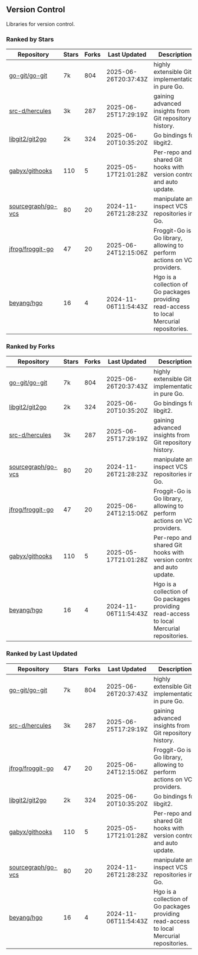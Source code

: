 ## Version Control

Libraries for version control.

### Ranked by Stars

| Repository | Stars | Forks | Last Updated | Description | 
|------------|-------|-------|--------------|-------------|
| [go-git/go-git](https://github.com/go-git/go-git) | 7k | 804 | 2025-06-26T20:37:43Z |  highly extensible Git implementation in pure Go. |
| [src-d/hercules](https://github.com/src-d/hercules) | 3k | 287 | 2025-06-25T17:29:19Z |  gaining advanced insights from Git repository history. |
| [libgit2/git2go](https://github.com/libgit2/git2go) | 2k | 324 | 2025-06-20T10:35:20Z |  Go bindings for libgit2. |
| [gabyx/githooks](https://github.com/gabyx/githooks) | 110 | 5 | 2025-05-17T21:01:28Z |  Per-repo and shared Git hooks with version control and auto update. |
| [sourcegraph/go-vcs](https://github.com/sourcegraph/go-vcs) | 80 | 20 | 2024-11-26T21:28:23Z |  manipulate and inspect VCS repositories in Go. |
| [jfrog/froggit-go](https://github.com/jfrog/froggit-go) | 47 | 20 | 2025-06-24T12:15:06Z |  Froggit-Go is a Go library, allowing to perform actions on VCS providers. |
| [beyang/hgo](https://github.com/beyang/hgo) | 16 | 4 | 2024-11-06T11:54:43Z |  Hgo is a collection of Go packages providing read-access to local Mercurial repositories. |

### Ranked by Forks

| Repository | Stars | Forks | Last Updated | Description | 
|------------|-------|-------|--------------|-------------|
| [go-git/go-git](https://github.com/go-git/go-git) | 7k | 804 | 2025-06-26T20:37:43Z |  highly extensible Git implementation in pure Go. |
| [libgit2/git2go](https://github.com/libgit2/git2go) | 2k | 324 | 2025-06-20T10:35:20Z |  Go bindings for libgit2. |
| [src-d/hercules](https://github.com/src-d/hercules) | 3k | 287 | 2025-06-25T17:29:19Z |  gaining advanced insights from Git repository history. |
| [sourcegraph/go-vcs](https://github.com/sourcegraph/go-vcs) | 80 | 20 | 2024-11-26T21:28:23Z |  manipulate and inspect VCS repositories in Go. |
| [jfrog/froggit-go](https://github.com/jfrog/froggit-go) | 47 | 20 | 2025-06-24T12:15:06Z |  Froggit-Go is a Go library, allowing to perform actions on VCS providers. |
| [gabyx/githooks](https://github.com/gabyx/githooks) | 110 | 5 | 2025-05-17T21:01:28Z |  Per-repo and shared Git hooks with version control and auto update. |
| [beyang/hgo](https://github.com/beyang/hgo) | 16 | 4 | 2024-11-06T11:54:43Z |  Hgo is a collection of Go packages providing read-access to local Mercurial repositories. |

### Ranked by Last Updated

| Repository | Stars | Forks | Last Updated | Description | 
|------------|-------|-------|--------------|-------------|
| [go-git/go-git](https://github.com/go-git/go-git) | 7k | 804 | 2025-06-26T20:37:43Z |  highly extensible Git implementation in pure Go. |
| [src-d/hercules](https://github.com/src-d/hercules) | 3k | 287 | 2025-06-25T17:29:19Z |  gaining advanced insights from Git repository history. |
| [jfrog/froggit-go](https://github.com/jfrog/froggit-go) | 47 | 20 | 2025-06-24T12:15:06Z |  Froggit-Go is a Go library, allowing to perform actions on VCS providers. |
| [libgit2/git2go](https://github.com/libgit2/git2go) | 2k | 324 | 2025-06-20T10:35:20Z |  Go bindings for libgit2. |
| [gabyx/githooks](https://github.com/gabyx/githooks) | 110 | 5 | 2025-05-17T21:01:28Z |  Per-repo and shared Git hooks with version control and auto update. |
| [sourcegraph/go-vcs](https://github.com/sourcegraph/go-vcs) | 80 | 20 | 2024-11-26T21:28:23Z |  manipulate and inspect VCS repositories in Go. |
| [beyang/hgo](https://github.com/beyang/hgo) | 16 | 4 | 2024-11-06T11:54:43Z |  Hgo is a collection of Go packages providing read-access to local Mercurial repositories. |


